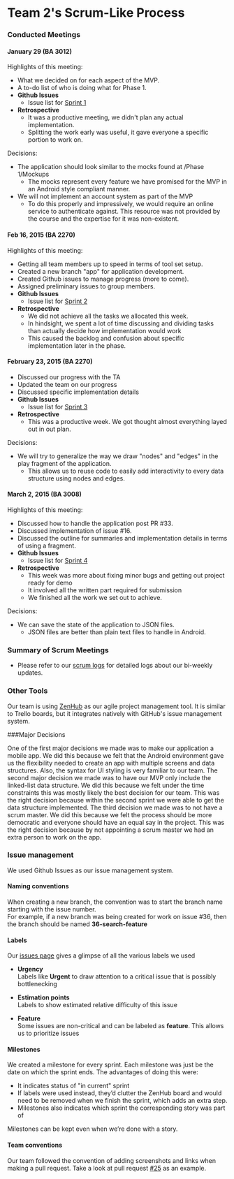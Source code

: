 # Team 2's Scrum-Like Process

### Conducted Meetings

#### January 29 (BA 3012)

Highlights of this meeting:

- What we decided on for each aspect of the MVP.
- A to-do list of who is doing what for Phase 1.
- **Github Issues**
  - Issue list for [Sprint 1](https://github.com/UoT-CSC30x-W15/301W15-Prj-Team2-repo/issues?q=milestone%3A%22P2-Sprint+1%22)
- **Retrospective**
  - It was a productive meeting, we didn't plan any actual implementation.
  - Splitting the work early was useful, it gave everyone a specific portion to work on.


Decisions:

- The application should look similar to the mocks found at /Phase 1/Mockups
	- The mocks represent every feature we have promised for the MVP in an Android style compliant manner.
- We will not implement an account system as part of the MVP
	- To do this properly and impressively, we would require an online service to authenticate against. This resource was not provided by the course and the expertise for it was non-existent.

#### Feb 16, 2015 (BA 2270)

Highlights of this meeting:

- Getting all team members up to speed in terms of tool set setup.
- Created a new branch "app" for application development.
- Created Github issues to manage progress (more to come).
- Assigned preliminary issues to group members.
- **Github Issues**
  - Issue list for [Sprint 2](https://github.com/UoT-CSC30x-W15/301W15-Prj-Team2-repo/issues?q=milestone%3A%22P2-Sprint+2%22)
- **Retrospective**
  - We did not achieve all the tasks we allocated this week.
  - In hindsight, we spent a lot of time discussing and dividing tasks than actually decide how implementation would work
  - This caused the backlog and confusion about specific implementation later in the phase.


#### February 23, 2015 (BA 2270)

- Discussed our progress with the TA
- Updated the team on our progress
- Discussed specific implementation details
- **Github Issues**
  - Issue list for [Sprint 3](https://github.com/UoT-CSC30x-W15/301W15-Prj-Team2-repo/issues?q=milestone%3A%22P2-Sprint+3%22)
- **Retrospective**
  - This was a productive week. We got thought almost everything layed out in out plan.

Decisions:

- We will try to generalize the way we draw "nodes" and "edges" in the play fragment of the application.
	- This allows us to reuse code to easily add interactivity to every data structure using nodes and edges.  

#### March 2, 2015 (BA 3008)

Highlights of this meeting:

- Discussed how to handle the application post PR #33.
- Discussed implementation of issue #16.
- Discussed the outline for summaries and implementation details in terms of using a fragment.
- **Github Issues**
  - Issue list for [Sprint 4](https://github.com/UoT-CSC30x-W15/301W15-Prj-Team2-repo/issues?q=milestone%3A%22P2-Sprint+4%22)
- **Retrospective**
  - This week was more about fixing minor bugs and getting out project ready for demo
  - It involved all the written part required for submission
  - We finished all the work we set out to achieve.

Decisions:

- We can save the state of the application to JSON files.
	- JSON files are better than plain text files to handle in Android.
	

### Summary of Scrum Meetings

- Please refer to our [scrum logs](https://github.com/UoT-CSC30x-W15/301W15-Prj-Team2-repo/tree/master/Logs/Semi-weekly%20Scrum) for detailed logs about our bi-weekly updates.

### Other Tools

Our team is using [ZenHub](https://www.zenhub.io/) as our agile project management tool. It is similar to Trello boards, but it integrates natively with GitHub's issue management system.


###Major Decisions

One of the first major decisions we made was to make our application a mobile app. We did this because we felt that the Android environment gave us the flexibility needed to create an app with multiple screens and data structures. Also, the syntax for UI styling is very familiar to our team. The second major decision we made was to have our MVP only include the linked-list data structure. We did this because we felt under the time constraints this was mostly likely the best decision for our team. This was the right decision because within the second sprint we were able to get the data structure implemented. The third decision we made was to not have a scrum master. We did this because we felt the process should be more democratic and everyone should have an equal say in the project. This was the right decision because by not appointing a scrum master we had an extra person to work on the app.

### Issue management

We used Github Issues as our issue management system.

#### Naming conventions
When creating a new branch, the convention was to start the branch name starting with the issue number.<br>
For example, if a new branch was being created for work on issue #36, then the branch should be named <b>36-search-feature</b>

#### Labels
Our [issues page](https://github.com/UoT-CSC30x-W15/301W15-Prj-Team2-repo/issues?q=+is%3Aissue+) gives a glimpse of all the various labels we used
* <b>Urgency</b><br>
Labels like <b>Urgent</b> to draw attention to a critical issue that is possibly bottlenecking

* <b>Estimation points</b><br>
Labels to show estimated relative difficulty of this issue

* <b>Feature</b><br>
Some issues are non-critical and can be labeled as <b>feature</b>. This allows us to prioritize issues

#### Milestones
We created a milestone for every sprint. Each milestone was just be the date on which the sprint ends. The advantages of doing this were:

  * It indicates status of "in current" sprint
  * If labels were used instead, they’d clutter the ZenHub board and would need to be removed when we finish the sprint, which adds an extra step.
  * Milestones also indicates which sprint the corresponding story was part of<br>

Milestones can be kept even when we’re done with a story.


#### Team conventions
Our team followed the convention of adding screenshots and links when making a pull request. Take a look at pull request [#25](https://github.com/UoT-CSC30x-W15/301W15-Prj-Team2-repo/pull/25) as an example.
